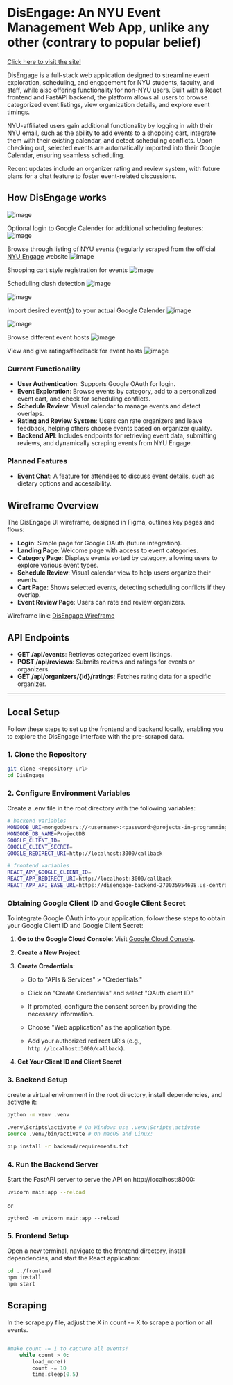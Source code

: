 # DisEngage: An NYU Event Management Web App, unlike any other (contrary to popular belief)

[Click here to visit the site!](https://disengage-270035954698.us-central1.run.app/)

DisEngage is a full-stack web application designed to streamline event exploration, scheduling, and engagement for NYU students, faculty, and staff, while also offering functionality for non-NYU users. Built with a React frontend and FastAPI backend, the platform allows all users to browse categorized event listings, view organization details, and explore event timings.

NYU-affiliated users gain additional functionality by logging in with their NYU email, such as the ability to add events to a shopping cart, integrate them with their existing calendar, and detect scheduling conflicts. Upon checking out, selected events are automatically imported into their Google Calendar, ensuring seamless scheduling. 

Recent updates include an organizer rating and review system, with future plans for a chat feature to foster event-related discussions.


## How DisEngage works


![image](https://github.com/user-attachments/assets/c0c2ec45-c20f-4dad-8a00-e5177f0efcf1)

Optional login to Google Calender for additional scheduling features:
![image](https://github.com/user-attachments/assets/29e6b59f-c52e-49b4-90fb-d45713b8dd32)

Browse through listing of NYU events (regularly scraped from the official [NYU Engage](https://engage.nyu.edu/) website
![image](https://github.com/user-attachments/assets/ca2e4225-f995-41ab-a98a-fa54685569a5)

Shopping cart style registration for events
![image](https://github.com/user-attachments/assets/6ee7ee09-23fa-47d6-9a32-7d0d7136296f)

Scheduling clash detection
![image](https://github.com/user-attachments/assets/4b4ad391-96e7-4200-b806-e0eb389fa815)

![image](https://github.com/user-attachments/assets/b0233ef7-e2b3-4325-9881-61756c2c5bad)

Import desired event(s) to your actual Google Calender
![image](https://github.com/user-attachments/assets/3228202d-8a67-4b49-bc90-9d19404500fa)

![image](https://github.com/user-attachments/assets/3667d3b8-bfdb-4073-8385-65ee83441925)

Browse different event hosts
![image](https://github.com/user-attachments/assets/f5378255-c3ef-480a-b640-1b7fb31f5aaf)

View and give ratings/feedback for event hosts
![image](https://github.com/user-attachments/assets/7c9c0fdb-6453-4ebc-918d-135dc02690d2)









### Current Functionality

- **User Authentication**: Supports Google OAuth for login.
- **Event Exploration**: Browse events by category, add to a personalized event cart, and check for scheduling conflicts.
- **Schedule Review**: Visual calendar to manage events and detect overlaps.
- **Rating and Review System**: Users can rate organizers and leave feedback, helping others choose events based on organizer quality.
- **Backend API**: Includes endpoints for retrieving event data, submitting reviews, and dynamically scraping events from NYU Engage.

### Planned Features

- **Event Chat**: A feature for attendees to discuss event details, such as dietary options and accessibility.


## Wireframe Overview


The DisEngage UI wireframe, designed in Figma, outlines key pages and flows:
- **Login**: Simple page for Google OAuth (future integration).
- **Landing Page**: Welcome page with access to event categories.
- **Category Page**: Displays events sorted by category, allowing users to explore various event types.
- **Schedule Review**: Visual calendar view to help users organize their events.
- **Cart Page**: Shows selected events, detecting scheduling conflicts if they overlap.
- **Event Review Page**: Users can rate and review organizers.

Wireframe link: [DisEngage Wireframe](https://www.figma.com/design/MasSlMeRXTZXFJKS1GPhe0/PPDS---wireframe?node-id=0-1&t=kliAEk92ZPicklHd-1)


## API Endpoints

- **GET /api/events**: Retrieves categorized event listings.
- **POST /api/reviews**: Submits reviews and ratings for events or organizers.
- **GET /api/organizers/{id}/ratings**: Fetches rating data for a specific organizer.

---

## Local Setup

Follow these steps to set up the frontend and backend locally, enabling you to explore the DisEngage interface with the pre-scraped data.

### 1. Clone the Repository

```bash
git clone <repository-url>
cd DisEngage
```

### 2. Configure Environment Variables

Create a .env file in the root directory with the following variables:
```bash
# backend variables
MONGODB_URI=mongodb+srv://<username>:<password>@projects-in-programming.qctmw.mongodb.net/?retryWrites=true&w=majority&appName=Projects-In-Programming
MONGODB_DB_NAME=ProjectDB
GOOGLE_CLIENT_ID=
GOOGLE_CLIENT_SECRET=
GOOGLE_REDIRECT_URI=http://localhost:3000/callback

# frontend variables
REACT_APP_GOOGLE_CLIENT_ID=
REACT_APP_REDIRECT_URI=http://localhost:3000/callback
REACT_APP_API_BASE_URL=https://disengage-backend-270035954698.us-central1.run.app/api
```

### Obtaining Google Client ID and Google Client Secret

To integrate Google OAuth into your application, follow these steps to obtain your Google Client ID and Google Client Secret:

1. **Go to the Google Cloud Console**: Visit [Google Cloud Console](https://console.cloud.google.com/).

2. **Create a New Project**

3. **Create Credentials**:

   - Go to "APIs & Services" > "Credentials."

   - Click on "Create Credentials" and select "OAuth client ID."

   - If prompted, configure the consent screen by providing the necessary information.

   - Choose "Web application" as the application type.

   - Add your authorized redirect URIs (e.g., `http://localhost:3000/callback`).

4. **Get Your Client ID and Client Secret**

### 3. Backend Setup

create a virtual environment in the root directory, install dependencies, and activate it:
```bash
python -m venv .venv

.venv\Scripts\activate # On Windows use .venv\Scripts\activate
source .venv/bin/activate # On macOS and Linux:

pip install -r backend/requirements.txt
```

### 4. Run the Backend Server
Start the FastAPI server to serve the API on http://localhost:8000:

```bash
uvicorn main:app --reload
```
or
```
python3 -m uvicorn main:app --reload
```

### 5. Frontend Setup
Open a new terminal, navigate to the frontend directory, install dependencies, and start the React application:

```bash
cd ../frontend
npm install
npm start
```

## Scraping
In the scrape.py file, adjust the X in count -= X to scrape a portion or all events.

```python

#make count -= 1 to capture all events!
    while count > 0:
        load_more()
        count -= 10
        time.sleep(0.5)
```

